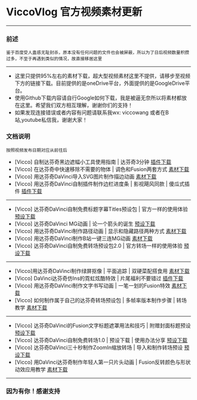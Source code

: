 # ViccoVlog 官方视频素材更新
---

### 前述
```
鉴于百度受人蛊惑无耻封杀，原本没有任何问题的文件也会被屏蔽，所以为了日后视频数量积攒过多，不至于再遇到类似的情况，故直接移居这里
```
---
* 这里只提供95%左右的素材下载，超大型视频素材这里不提供，请移步至视频下方的链接下载。目前提供的是oneDrive平台，外面提供的是GoogleDrive平台。
* 使用Github下载内容请自行Google如何下载，我是被逼无奈所以将素材都放在这里。希望我们双方相互理解，谢谢你们的支持！
* 如果发现连接错误或者内容有问题请联系我wx: viccowang 或者在B站,youtube私信我，谢谢大家！

### 文档说明
```
按照视频发布日期对应从前往后
```

* [Vicco] 自制达芬奇黑边遮幅小工具使用指南 | 达芬奇3分钟  [插件下载](https://github.com/viccowang/viccovlog-davinci-materials/tree/master/%E8%BE%BE%E8%8A%AC%E5%A5%87%E9%BB%91%E8%BE%B9%E5%B0%8F%E5%B7%A5%E5%85%B7)
* [Vicco] 在达芬奇中快速移除不需要的物体 | 调色和Fusion两套方式 [素材下载](https://github.com/viccowang/viccovlog-davinci-materials/tree/master/%E5%9C%A8%E8%BE%BE%E8%8A%AC%E5%A5%87%E4%B8%AD%E5%BF%AB%E9%80%9F%E7%A7%BB%E9%99%A4%E7%89%A9%E4%BD%93)
* [Vicco] 用达芬奇DaVinci导入SVG图片制作描边动画 [素材下载](https://github.com/viccowang/viccovlog-davinci-materials/tree/master/%E7%94%A8%E8%BE%BE%E8%8A%AC%E5%A5%87%E5%AF%BC%E5%85%A5SVG%E5%9B%BE%E7%89%87%E5%88%B6%E4%BD%9C%E6%8F%8F%E8%BE%B9%E5%8A%A8%E7%94%BB)
* [Vicco] 用达芬奇DaVinci自制插件制作边栏进度条 | 影视飓风同款 | 傻瓜式插件 [插件下载](https://github.com/viccowang/viccovlog-davinci-materials/tree/master/%E7%94%A8%E8%BE%BE%E8%8A%AC%E5%A5%87%E8%87%AA%E5%88%B6%E8%BF%9B%E5%BA%A6%E6%9D%A1%E6%8F%92%E4%BB%B6)

---

* [Vicco] 达芬奇DaVinci自制免费标题字幕Titles预设包 | 官方一样的使用体验 [预设下载](https://github.com/viccowang/viccovlog-davinci-materials/tree/master/%E8%BE%BE%E8%8A%AC%E5%A5%87%E6%A0%87%E9%A2%98%E5%AD%97%E5%B9%95%E9%A2%84%E8%AE%BE1.0)
* [Vicco] 达芬奇DaVinci MG动画 | 论一个箭头的诞生 [预设下载](https://github.com/viccowang/viccovlog-davinci-materials/tree/master/%E8%BE%BE%E8%8A%AC%E5%A5%87%E7%AE%AD%E5%A4%B4MG%E5%8A%A8%E7%94%BB)
* [Vicco] 用达芬奇DaVinci制作路径动画 | 显示和隐藏路径两种方式 [素材下载](https://github.com/viccowang/viccovlog-davinci-materials/tree/master/%E7%94%A8%E8%BE%BE%E8%8A%AC%E5%A5%87%E5%88%B6%E4%BD%9C%E8%B7%AF%E5%BE%84%E5%8A%A8%E7%94%BB)
* [Vicco] 用达芬奇DaVinci制作B站一键三连MG动画 [素材下载](https://github.com/viccowang/viccovlog-davinci-materials/tree/master/%E8%BE%BE%E8%8A%AC%E5%A5%87%E5%88%B6%E4%BD%9CB%E7%AB%99%E4%B8%89%E8%BF%9E%E5%8A%A8%E7%94%BB)
* [Vicco] 达芬奇DaVinci自制免费转场预设包2.0 | 官方转场一样的使用体验 [预设下载](https://github.com/viccowang/viccovlog-davinci-materials/tree/master/%E8%BE%BE%E8%8A%AC%E5%A5%87%E8%BD%AC%E5%9C%BA%E9%A2%84%E8%AE%BE2.0)

---

* [Vicco]用达芬奇DaVinci制作绿屏抠像 | 平面追踪 | 双硬菜配搭食用 [素材下载](https://github.com/viccowang/viccovlog-davinci-materials/tree/master/%E7%94%A8%E8%BE%BE%E8%8A%AC%E5%A5%87%E5%88%B6%E4%BD%9C%E7%BB%BF%E5%B1%8F%E6%8A%A0%E5%83%8F)
* [Vicco] DaVinci达芬奇仿Ins的霓虹炫酷特效 | 片尾福利不要错过 [插件下载](https://github.com/viccowang/viccovlog-davinci-materials/tree/master/%E8%BE%BE%E8%8A%AC%E5%A5%87%E9%9C%93%E8%99%B9%E6%95%88%E6%9E%9C-%E6%98%BE%E7%A4%BA%E4%B8%8A%E4%B8%80%E5%B8%A7%E6%8F%92%E4%BB%B6)
* [Vicco] 用达芬奇DaVinci制作文字书写动画 | 一笔一划的Fusion特效 [素材下载](https://github.com/viccowang/viccovlog-davinci-materials/tree/master/%E8%BE%BE%E8%8A%AC%E5%A5%87%E5%88%B6%E4%BD%9C%E6%96%87%E5%AD%97%E4%B9%A6%E5%86%99%E5%8A%A8%E7%94%BB)
* [Vicco] 如何制作属于自己的达芬奇转场预设包 | 多帧率版本制作步骤 | 转场教学 [素材下载](https://github.com/viccowang/viccovlog-davinci-materials/tree/master/%E5%A6%82%E4%BD%95%E5%88%B6%E4%BD%9C%E8%BE%BE%E8%8A%AC%E5%A5%87%E8%BD%AC%E5%9C%BA1.0%E9%A2%84%E8%AE%BE%E5%8C%85)

---

* [Vicco] 达芬奇DaVinci的Fusion文字标题遮罩用法和技巧 | 附赠封面标题预设 [预设下载](https://github.com/viccowang/viccovlog-davinci-materials/tree/master/%E8%BE%BE%E8%8A%AC%E5%A5%87%E9%81%AE%E7%BD%A9%E6%96%87%E5%AD%97%E7%94%A8%E6%B3%95%E5%92%8C%E6%8A%80%E5%B7%A7)
* [Vicco] 达芬奇DaVinci自制免费转场1.0 | 预设下载 | 使用办法分享 [预设下载](https://github.com/viccowang/viccovlog-davinci-materials/tree/master/%E8%BE%BE%E8%8A%AC%E5%A5%87%E8%BD%AC%E5%9C%BA%E9%A2%84%E8%AE%BE1.0)
* [Vicco] 达芬奇DaVinci三十秒制作ZoomIn缩放转场 | 导入和制作转场预设 [预设下载](https://github.com/viccowang/viccovlog-davinci-materials/tree/master/%E7%94%A8%E8%BE%BE%E8%8A%AC%E5%A5%8730%E7%A7%92%E5%88%B6%E4%BD%9CZoomIn%E8%BD%AC%E5%9C%BA)
* [Vicco] 用DaVinci达芬奇制作年轻人第一只片头动画 | Fusion反转颜色与形状动效应用教学 [素材下载](https://github.com/viccowang/viccovlog-davinci-materials/tree/master/%E7%94%A8%E8%BE%BE%E8%8A%AC%E5%A5%87%E5%88%B6%E4%BD%9C%E5%B9%B4%E8%BD%BB%E4%BA%BA%E7%AC%AC%E4%B8%80%E4%B8%AA%E7%89%87%E5%A4%B4)

---
###  因为有你！感谢支持